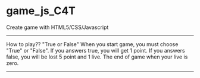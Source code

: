 # game_js_C4T
Create game with HTML5/CSS/Javascript

-------------------------------------------------
How to play??
"True or False"
When you start game, you must choose "True" or "False".
If you answers true, you will get 1 point.
If you answers false, you will be lost 5 point and 1 live.
The end of game when your live is zero.

---------------------------------------------------
